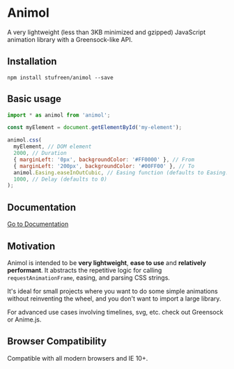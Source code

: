 # Animol

A very lightweight (less than 3KB minimized and gzipped) JavaScript animation library with a Greensock-like API.

## Installation
```
npm install stufreen/animol --save
```

## Basic usage
```javascript
import * as animol from 'animol';

const myElement = document.getElementById('my-element');

animol.css(
  myElement, // DOM element
  2000, // Duration
  { marginLeft: '0px', backgroundColor: '#FF0000' }, // From
  { marginLeft: '200px', backgroundColor: '#00FF00' }, // To
  animol.Easing.easeInOutCubic, // Easing function (defaults to Easing.linear)
  1000, // Delay (defaults to 0)
);
```

## Documentation

[Go to Documentation](https://stufreen.github.io/animol/documentation.html)

## Motivation
Animol is intended to be **very lightweight**, **ease to use** and **relatively performant**. It abstracts the repetitive logic for calling `requestAnimationFrame`, easing, and parsing CSS strings.

It's ideal for small projects where you want to do some simple animations without reinventing the wheel, and you don't want to import a large library.

For advanced use cases involving timelines, svg, etc. check out Greensock or Anime.js.

## Browser Compatibility
Compatible with all modern browsers and IE 10+.